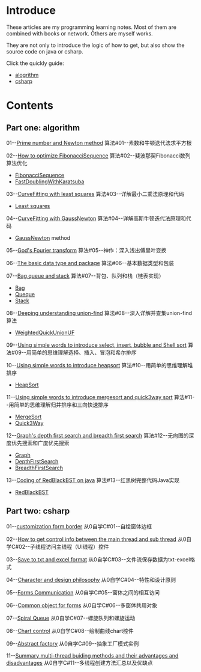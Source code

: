 # Introduce #

These articles are my programming learning notes. Most of them are combined with books or network. Others are myself works.

They are not only to introduce the logic of how to get, but also show the source code on java or csharp.

Click the quickly guide:

- [alogrithm](https://github.com/tclxspy/Articles#part-one-algorithm)
- [csharp](https://github.com/tclxspy/Articles#part-two-csharp)

# Contents #
## Part one: algorithm ##

01--[Prime number and Newton method](https://github.com/tclxspy/Articles/blob/master/algorithm/MD/%E7%AE%97%E6%B3%95%2301--%E7%B4%A0%E6%95%B0%E5%92%8C%E7%89%9B%E9%A1%BF%E8%BF%AD%E4%BB%A3%E6%B3%95%E6%B1%82%E5%B9%B3%E6%96%B9%E6%A0%B9.md)
算法#01--素数和牛顿迭代法求平方根

02--[How to optimize FibonacciSequence](https://github.com/tclxspy/Articles/blob/master/algorithm/MD/%E7%AE%97%E6%B3%95%2302--%E6%96%90%E6%B3%A2%E9%82%A3%E5%A5%91Fibonacci%E6%95%B0%E5%88%97%E7%AE%97%E6%B3%95%E4%BC%98%E5%8C%96.md)
算法#02--斐波那契Fibonacci数列算法优化

- [FibonacciSequence](https://github.com/tclxspy/Articles/blob/master/algorithm/Code/FibonacciSequence.java)
- [FastDoublingWithKaratsuba](https://github.com/tclxspy/Articles/blob/master/algorithm/Code/FastDoublingWithKaratsuba.java) 

03--[CurveFitting with least squares](https://github.com/tclxspy/Articles/blob/master/algorithm/MD/%E7%AE%97%E6%B3%95%2303--%E8%AF%A6%E8%A7%A3%E6%9C%80%E5%B0%8F%E4%BA%8C%E4%B9%98%E6%B3%95%E5%8E%9F%E7%90%86%E5%92%8C%E4%BB%A3%E7%A0%81.md)
算法#03--详解最小二乘法原理和代码

- [Least squares](https://github.com/tclxspy/Articles/blob/master/algorithm/Code/CurveFitting.java)

04--[CurveFitting with GaussNewton](https://github.com/tclxspy/Articles/blob/master/algorithm/MD/%E7%AE%97%E6%B3%95%2304--%E8%AF%A6%E8%A7%A3%E9%AB%98%E6%96%AF%E7%89%9B%E9%A1%BF%E8%BF%AD%E4%BB%A3%E6%B3%95%E5%8E%9F%E7%90%86%E5%92%8C%E4%BB%A3%E7%A0%81.md)
算法#04--详解高斯牛顿迭代法原理和代码

- [GaussNewton](https://github.com/tclxspy/Articles/blob/master/algorithm/Code/GaussNewton.java) method

05--[God's Fourier transform](https://github.com/tclxspy/Articles/blob/master/algorithm/MD/%E7%AE%97%E6%B3%95%2305--%E7%A5%9E%E4%BD%9C%EF%BC%9A%E6%B7%B1%E5%85%A5%E6%B5%85%E5%87%BA%E5%82%85%E9%87%8C%E5%8F%B6%E5%8F%98%E6%8D%A2.md)
算法#05--神作：深入浅出傅里叶变换

06--[The basic data type and package](https://github.com/tclxspy/Articles/blob/master/algorithm/MD/%E7%AE%97%E6%B3%95%2306--%E5%9F%BA%E6%9C%AC%E6%95%B0%E6%8D%AE%E7%B1%BB%E5%9E%8B%E5%92%8C%E5%8C%85%E8%A3%85.md)
算法#06--基本数据类型和包装

07--[Bag,queue and stack](https://github.com/tclxspy/Articles/blob/master/algorithm/MD/%E7%AE%97%E6%B3%95%2307--%E8%83%8C%E5%8C%85%E3%80%81%E9%98%9F%E5%88%97%E5%92%8C%E6%A0%88%EF%BC%88%E9%93%BE%E8%A1%A8%E5%AE%9E%E7%8E%B0%EF%BC%89.md)
算法#07--背包、队列和栈（链表实现）

- [Bag](https://github.com/tclxspy/Articles/blob/master/algorithm/Code/Bag.java)
- [Queque](https://github.com/tclxspy/Articles/blob/master/algorithm/Code/Queue.java)
- [Stack](https://github.com/tclxspy/Articles/blob/master/algorithm/Code/Stack.java)

08--[Deeping understanding union-find](https://github.com/tclxspy/Articles/blob/master/algorithm/MD/%E7%AE%97%E6%B3%95%2308--%E6%B7%B1%E5%85%A5%E8%AF%A6%E8%A7%A3%E5%B9%B6%E6%9F%A5%E9%9B%86union-find%E7%AE%97%E6%B3%95.md)
算法#08--深入详解并查集union-find算法

- [WeightedQuickUnionUF](https://github.com/tclxspy/Articles/blob/master/algorithm/Code/WeightedQuickUnionUF.java)

09--[Using simple words to introduce select, insert, bubble and Shell sort](https://github.com/tclxspy/Articles/blob/master/algorithm/MD/%E7%AE%97%E6%B3%95%2309--%E7%94%A8%E7%AE%80%E5%8D%95%E7%9A%84%E6%80%9D%E7%BB%B4%E7%90%86%E8%A7%A3%E9%80%89%E6%8B%A9%E3%80%81%E6%8F%92%E5%85%A5%E3%80%81%E5%86%92%E6%B3%A1%E5%92%8C%E5%B8%8C%E5%B0%94%E6%8E%92%E5%BA%8F.md)
算法#09--用简单的思维理解选择、插入、冒泡和希尔排序

10--[Using simple words to introduce heapsort](https://github.com/tclxspy/Articles/blob/master/algorithm/MD/%E7%AE%97%E6%B3%95%2310--%E7%94%A8%E7%AE%80%E5%8D%95%E7%9A%84%E6%80%9D%E7%BB%B4%E7%90%86%E8%A7%A3%E5%A0%86%E6%8E%92%E5%BA%8F.md)
算法#10--用简单的思维理解堆排序

- [HeapSort](https://github.com/tclxspy/Articles/blob/master/algorithm/Code/HeapSort.java)

11--[Using simple words to introduce mergesort and quick3way sort](https://github.com/tclxspy/Articles/blob/master/algorithm/MD/%E7%AE%97%E6%B3%95%2311--%E7%94%A8%E7%AE%80%E5%8D%95%E7%9A%84%E6%80%9D%E7%BB%B4%E7%90%86%E8%A7%A3%E5%BD%92%E5%B9%B6%E6%8E%92%E5%BA%8F%E5%92%8C%E4%B8%89%E5%90%91%E5%BF%AB%E9%80%9F%E6%8E%92%E5%BA%8F.md)
算法#11--用简单的思维理解归并排序和三向快速排序

- [MergeSort](https://github.com/tclxspy/Articles/blob/master/algorithm/Code/MergeSort.java)
- [Quick3Way](https://github.com/tclxspy/Articles/blob/master/algorithm/Code/Quick3Way.java)

12--[Graph's depth first search and breadth first search](https://github.com/tclxspy/Articles/blob/master/algorithm/MD/%E7%AE%97%E6%B3%95%2312--%E6%97%A0%E5%90%91%E5%9B%BE%E7%9A%84%E6%B7%B1%E5%BA%A6%E4%BC%98%E5%85%88%E6%90%9C%E7%B4%A2%E5%92%8C%E5%B9%BF%E5%BA%A6%E4%BC%98%E5%85%88%E6%90%9C%E7%B4%A2.md)
算法#12--无向图的深度优先搜索和广度优先搜索

- [Graph](https://github.com/tclxspy/Articles/blob/master/algorithm/Code/Graph.java)
- [DepthFirstSearch](https://github.com/tclxspy/Articles/blob/master/algorithm/Code/DepthFirstSearch.java)
- [BreadthFirstSearch](https://github.com/tclxspy/Articles/blob/master/algorithm/Code/BreadthFirstSearch.java)

13--[Coding of RedBlackBST on java](https://github.com/tclxspy/Articles/blob/master/algorithm/MD/%E7%AE%97%E6%B3%95%2313--%E7%BA%A2%E9%BB%91%E6%A0%91%E5%AE%8C%E6%95%B4%E4%BB%A3%E7%A0%81Java%E5%AE%9E%E7%8E%B0.md)
算法#13--红黑树完整代码Java实现

- [RedBlackBST](https://github.com/tclxspy/Articles/blob/master/algorithm/Code/RedBlackBST.java)

## Part two: csharp ##

01--[customization form border](https://github.com/tclxspy/Articles/blob/master/csharp/MD/%E4%BB%8E0%E8%87%AA%E5%AD%A6C%2301--%E8%87%AA%E7%BB%98%E7%AA%97%E4%BD%93%E8%BE%B9%E6%A1%86.md)
从0自学C#01--自绘窗体边框

02--[How to get control info between the main thread and sub thread](https://github.com/tclxspy/Articles/blob/master/csharp/MD/%E4%BB%8E0%E8%87%AA%E5%AD%A6C%2302--%E5%AD%90%E7%BA%BF%E7%A8%8B%E8%AE%BF%E9%97%AE%E4%B8%BB%E7%BA%BF%E7%A8%8B%EF%BC%88UI%E7%BA%BF%E7%A8%8B%EF%BC%89%E6%8E%A7%E4%BB%B6.md)
从0自学C#02--子线程访问主线程（UI线程）控件

03--[Save to txt and excel format](https://github.com/tclxspy/Articles/blob/master/csharp/MD/%E4%BB%8E0%E8%87%AA%E5%AD%A6C%2303--%E6%96%87%E4%BB%B6%E6%B5%81%E4%BF%9D%E5%AD%98%E6%95%B0%E6%8D%AE%E4%B8%BAtxt-excel%E6%A0%BC%E5%BC%8F.md)
从0自学C#03--文件流保存数据为txt-excel格式

04--[Character and design philosophy](https://github.com/tclxspy/Articles/blob/master/csharp/MD/%E4%BB%8E0%E8%87%AA%E5%AD%A6C%2304--%E7%89%B9%E6%80%A7%E5%92%8C%E8%AE%BE%E8%AE%A1%E5%8E%9F%E5%88%99.md)
从0自学C#04--特性和设计原则

05--[Forms Communication](https://github.com/tclxspy/Articles/blob/master/csharp/MD/%E4%BB%8E0%E8%87%AA%E5%AD%A6C%2305--%E7%AA%97%E4%BD%93%E4%B9%8B%E9%97%B4%E7%9A%84%E7%9B%B8%E4%BA%92%E8%AE%BF%E9%97%AE.md)
从0自学C#05--窗体之间的相互访问

06--[Common object for forms](https://github.com/tclxspy/Articles/blob/master/csharp/MD/%E4%BB%8E0%E8%87%AA%E5%AD%A6C%2306--%E5%A4%9A%E7%AA%97%E4%BD%93%E5%85%B1%E7%94%A8%E5%AF%B9%E8%B1%A1.md)
从0自学C#06--多窗体共用对象

07--[Spiral Queue](https://github.com/tclxspy/Articles/blob/master/csharp/MD/%E4%BB%8E0%E8%87%AA%E5%AD%A6C%2307--%E8%9E%BA%E6%97%8B%E9%98%9F%E5%88%97%E5%92%8C%E8%9E%BA%E6%97%8B%E8%BF%90%E5%8A%A8.md)
从0自学C#07--螺旋队列和螺旋运动

08--[Chart control](https://github.com/tclxspy/Articles/blob/master/csharp/MD/%E4%BB%8E0%E8%87%AA%E5%AD%A6C%2308--%E7%BB%98%E5%88%B6%E6%9B%B2%E7%BA%BFchart%E6%8E%A7%E4%BB%B6.md)
从0自学C#08--绘制曲线chart控件

09--[Abstract factory](https://github.com/tclxspy/Articles/blob/master/csharp/MD/%E4%BB%8E0%E8%87%AA%E5%AD%A6C%2309--%E6%8A%BD%E8%B1%A1%E5%B7%A5%E5%8E%82%E6%A8%A1%E5%BC%8F%E5%AE%9E%E4%BE%8B.md)
从0自学C#09--抽象工厂模式实例

11--[Summary multi-thread buiding methods and their advantages and disadvantages](https://github.com/tclxspy/Articles/blob/master/csharp/MD/%E4%BB%8E0%E8%87%AA%E5%AD%A6C%2311--%E5%A4%9A%E7%BA%BF%E7%A8%8B%E5%88%9B%E5%BB%BA%E6%96%B9%E6%B3%95%E6%B1%87%E6%80%BB%E4%BB%A5%E5%8F%8A%E4%BC%98%E7%BC%BA%E7%82%B9.md)
从0自学C#11--多线程创建方法汇总以及优缺点
